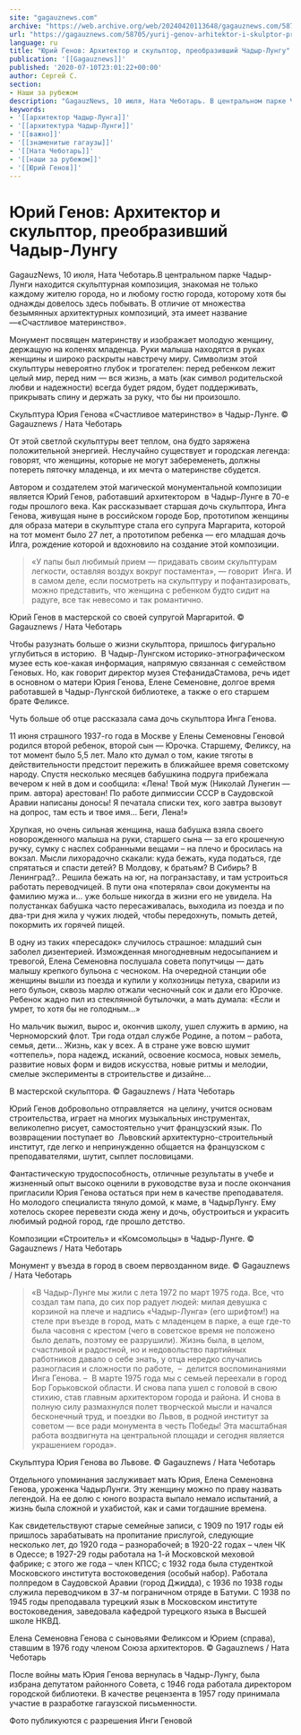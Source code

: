 ```yaml
---
site: "gagauznews.com"
archive: "https://web.archive.org/web/20240420113648/gagauznews.com/58705/yurij-genov-arhitektor-i-skulptor-preobrazivshij-chadyr-lungu.html"
url: "https://gagauznews.com/58705/yurij-genov-arhitektor-i-skulptor-preobrazivshij-chadyr-lungu.html"
language: ru
title: "Юрий Генов: Архитектор и скульптор, преобразивший Чадыр-Лунгу"
publication: '[[Gagauznews]]'
published: '2020-07-10T23:01:22+00:00'
author: Сергей С.
section:
- Наши за рубежом
description: "GagauzNews, 10 июля, Ната Чеботарь. В центральном парке Чадыр-Лунги находится скульптурная композиция, знакомая не только каждому жителю города, но и любому гостю города, которому хотя бы однажды довелось здесь побывать. В отличие от множества безымянных архитектурных композиций, эта имеет название — «Счастливое материнство». Монумент посвящен материнству и изображает молодую женщину, держащую на коленях младенца. Руки малыша находятся в руках женщины и широко раскрыты навстречу миру. Символизм этой скульптуры невероятно глубок и трогателен: перед ребенком лежит целый мир, перед ним — вся жизнь, а мать (как символ родительской любви и надежности) всегда будет рядом, будет поддерживать, прикрывать спину и держать за […]"
keywords:
- '[[архитектор Чадыр-Лунга]]'
- '[[архитектура Чадыр-Лунги]]'
- '[[важно]]'
- '[[знаменитые гагаузы]]'
- '[[Ната Чеботарь]]'
- '[[наши за рубежом]]'
- '[[Юрий Генов]]'
---
```


# Юрий Генов: Архитектор и скульптор, преобразивший Чадыр-Лунгу

GagauzNews, 10 июля, Ната Чеботарь.В центральном парке Чадыр-Лунги находится скульптурная композиция, знакомая не только каждому жителю города, но и любому гостю города, которому хотя бы однажды довелось здесь побывать. В отличие от множества безымянных архитектурных композиций, эта имеет название —«Счастливое материнство».

Монумент посвящен материнству и изображает молодую женщину, держащую на коленях младенца. Руки малыша находятся в руках женщины и широко раскрыты навстречу миру. Символизм этой скульптуры невероятно глубок и трогателен: перед ребенком лежит целый мир, перед ним — вся жизнь, а мать (как символ родительской любви и надежности) всегда будет рядом, будет поддерживать, прикрывать спину и держать за руку, что бы ни произошло.

Скульптура Юрия Генова «Счастливое материнство» в Чадыр-Лунге. © Gagauznews / Ната Чеботарь

От этой светлой скульптуры веет теплом, она будто заряжена положительной энергией. Неслучайно существует и городская легенда: говорят, что женщины, которые не могут забеременеть, должны потереть пяточку младенца, и их мечта о материнстве сбудется.

Автором и создателем этой магической монументальной композиции является Юрий Генов, работавший архитектором  в Чадыр-Лунге в 70-е годы прошлого века. Как рассказывает старшая дочь скульптора, Инга Генова, живущая ныне в российском городе Бор, прототипом женщины для образа матери в скульптуре стала его супруга Маргарита, которой на тот момент было 27 лет, а прототипом ребенка — его младшая дочь Илга, рождение которой и вдохновило на создание этой композиции.

> «У папы был любимый прием — придавать своим скульптурам легкости, оставляя воздух вокруг постамента», — говорит  Инга. И в самом деле, если посмотреть на скульптуру и пофантазировать, можно представить, что женщина с ребенком будто сидит на радуге, все так невесомо и так романтично.

Юрий Генов в мастерской со своей супругой Маргаритой. © Gagauznews / Ната Чеботарь

Чтобы разузнать больше о жизни скульптора, пришлось фигурально углубиться в историю.  В Чадыр-Лунгском историко-этнографическом музее есть кое-какая информация, напрямую связанная с семейством Геновых. Но, как говорит директор музея СтефанидаСтамова, речь идет в основном о матери Юрия Генова, Елене Семеновне, долгое время работавшей в Чадыр-Лунгской библиотеке, а также о его старшем брате Феликсе.

Чуть больше об отце рассказала сама дочь скульптора Инга Генова.

11 июня страшного 1937-го года в Москве у Елены Семеновны Геновой родился второй ребенок, второй сын — Юрочка. Старшему, Феликсу, на тот момент было 5,5 лет. Мало кто думал о том, какие тяготы в действительности предстоит пережить в ближайшее время советскому народу. Спустя несколько месяцев бабушкина подруга прибежала вечером к ней в дом и сообщила: «Лена! Твой муж (Николай Лунегин — прим. автора) арестован! По работе дипмиссии СССР в Саудовской Аравии написаны доносы! Я печатала списки тех, кого завтра вызовут на допрос, там есть и твое имя… Беги, Лена!»

Хрупкая, но очень сильная женщина, наша бабушка взяла своего новорожденного малыша на руки, старшего сына — за его крошечную ручку, сумку с наспех собранными вещами – на плечо и бросилась на вокзал. Мысли лихорадочно скакали: куда бежать, куда податься, где спрятаться и спасти детей? В Молдову, к братьям? В Сибирь? В Ленинград?.. Решила бежать на юг, на погранзаставу, и там устроиться работать переводчицей. В пути она «потеряла» свои документы на фамилию мужа и… уже больше никогда в жизни его не увидела. На полустанках бабушка часто пересаживалась, выходила из поезда и по два-три дня жила у чужих людей, чтобы передохнуть, помыть детей, покормить их горячей пищей.

В одну из таких «пересадок» случилось страшное: младший сын заболел дизентерией. Изможденная многодневным недосыпанием и тревогой, Елена Семеновна послушала совета попутчицы — дать малышу крепкого бульона с чесноком. На очередной станции обе женщины вышли из поезда и купили у колхозницы петуха, сварили из него бульон, сквозь марлю отжали чесночный сок и дали его Юрочке. Ребенок жадно пил из стеклянной бутылочки, а мать думала: «Если и умрет, то хотя бы не голодным…»

Но мальчик выжил, вырос и, окончив школу, ушел служить в армию, на Черноморский флот. Три года отдал службе Родине, а потом – работа, семья, дети… Жизнь, как у всех. А в стране уже вовсю шумит «оттепель», пора надежд, исканий, освоение космоса, новых земель, развитие новых форм и видов искусства, новые ритмы и мелодии, смелые эксперименты в строительстве и дизайне…

В мастерской скульптора. © Gagauznews / Ната Чеботарь

Юрий Генов добровольно отправляется  на целину, учится основам строительства, играет на многих музыкальных инструментах, великолепно рисует, самостоятельно учит французский язык. По возвращении поступает во  Львовский архитектурно-строительный институт, где легко и непринужденно общается на французском с преподавателями, шутит, сыплет пословицами.

Фантастическую трудоспособность, отличные результаты в учебе и жизненный опыт высоко оценили в руководстве вуза и после окончания пригласили Юрия Генова остаться при нем в качестве преподавателя. Но молодого специалиста тянуло домой, к маме, в ЧадырЛунгу. Ему хотелось скорее перевезти сюда жену и дочь, обустроиться и украсить любимый родной город, где прошло детство.

Композиции «Строитель» и «Комсомольцы» в Чадыр-Лунге. © Gagauznews / Ната Чеботарь

Монумент у въезда в город в своем первозданном виде. © Gagauznews / Ната Чеботарь

> «В Чадыр-Лунге мы жили с лета 1972 по март 1975 года. Все, что создал там папа, до сих пор радует людей: милая девушка с корзиной на плече и надпись «Чадыр-Лунга» (его шрифтом!) на стеле при въезде в город, мать с младенцем в парке, а еще где-то была часовня с крестом (чего в советское время не положено было делать, поэтому ее разрушили). Жизнь была, в целом, счастливой и радостной, но и недовольство партийных работников давало о себе знать, у отца нередко случались разногласия и сложности по работе,  –  делится воспоминаниями Инга Генова. –  В марте 1975 года мы с семьей переехали в город Бор Горьковской области. И снова папа ушел с головой в свою стихию, став главным архитектором города и района. И снова в полную силу размахнулся полет творческой мысли и начался бесконечный труд, и поездки во Львов, в родной институт за советом — все ради монумента в честь Победы! Эта масштабная работа воздвигнута на центральной площади и сегодня является украшением города».

Скульптура Юрия Генова во Львове. © Gagauznews / Ната Чеботарь

Отдельного упоминания заслуживает мать Юрия, Елена Семеновна Генова, уроженка ЧадырЛунги. Эту женщину можно по праву назвать легендой. На ее долю с юного возраста выпало немало испытаний, а жизнь была сложной и ухабистой, как и сами тогдашние времена.

Как свидетельствуют старые семейные записи, с 1909 по 1917 годы ей пришлось зарабатывать на пропитание прислугой, следующие несколько лет, до 1920 года – разнорабочей; в 1920-22 годах – член ЧК в Одессе; в 1927-29 годы работала на 1-й Московской меховой фабрике; с этого же года – член КПСС; с 1932 года была студенткой Московского института востоковедения (особый набор). Работала полпредом в Саудовской Аравии (город Джидда), с 1936 по 1938 годы служила переводчиком в 37-м пограничном отряде в Батуми. С 1938 по 1945 годы преподавала турецкий язык в Московском институте востоковедения, заведовала кафедрой турецкого языка в Высшей школе НКВД.

Елена Семеновна Генова с сыновьями Феликсом и Юрием (справа), ставшим в 1976 году членом Союза архитекторов. © Gagauznews / Ната Чеботарь

После войны мать Юрия Генова вернулась в Чадыр-Лунгу, была избрана депутатом районного Совета, с 1946 года работала директором городской библиотеки. В качестве рецензента в 1957 году принимала участие в разработке гагаузской письменности.

Фото публикуются с разрешения Инги Геновой
